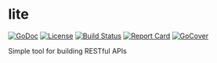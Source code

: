 # lite

[![GoDoc][godoc-badge]][godoc-link]
[![License][license-badge]][license-link]
[![Build Status][circleci-badge]][circleci-link]
[![Report Card][report-badge]][report-link]
[![GoCover][cover-badge]][cover-link]

Simple tool for building RESTful APIs

[godoc-badge]: https://godoc.org/github.com/tiny-go/lite?status.svg
[godoc-link]: https://godoc.org/github.com/tiny-go/lite
[license-badge]: https://img.shields.io/:license-MIT-green.svg
[license-link]: https://opensource.org/licenses/MIT
[circleci-badge]: https://circleci.com/gh/tiny-go/lite.svg?style=shield
[circleci-link]: https://circleci.com/gh/tiny-go/lite
[report-badge]: https://goreportcard.com/badge/github.com/tiny-go/lite
[report-link]: https://goreportcard.com/report/github.com/tiny-go/lite
[cover-badge]: https://gocover.io/_badge/github.com/tiny-go/lite
[cover-link]: https://gocover.io/github.com/tiny-go/lite
